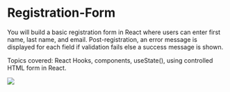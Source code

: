 # Registration-Form

<p>You will build a basic registration form in React where users can enter first name, last name, and email. Post-registration, an error message is displayed for each field if validation fails else a success message is shown.
</p>
<p>
Topics covered:
React Hooks, components, useState(), using controlled HTML form in React.
</p>
<img src="https://user-images.githubusercontent.com/103887168/169687129-c1860ffa-2e50-4b53-9ec9-2ff0bfdab349.gif" />
